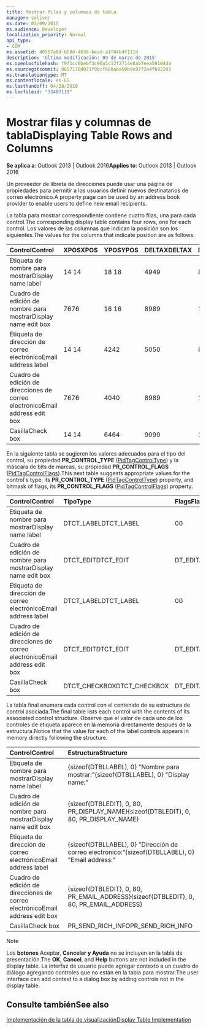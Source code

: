 ```yaml
---
title: Mostrar filas y columnas de tabla
manager: soliver
ms.date: 03/09/2015
ms.audience: Developer
localization_priority: Normal
api_type:
- COM
ms.assetid: 49567a8d-b58d-4636-bead-a1f84b4f111d
description: 'Última modificación: 09 de marzo de 2015'
ms.openlocfilehash: f9f1cc0bebf3c90a5c12f2714e8ab7eea59104da
ms.sourcegitcommit: 8657170d071f9bcf680aba50b9c07f2a4fb82283
ms.translationtype: MT
ms.contentlocale: es-ES
ms.lasthandoff: 04/28/2019
ms.locfileid: "33407119"
---
```

# <a name="displaying-table-rows-and-columns"></a><span data-ttu-id="a458d-103">Mostrar filas y columnas de tabla</span><span class="sxs-lookup"><span data-stu-id="a458d-103">Displaying Table Rows and Columns</span></span>

  
  
<span data-ttu-id="a458d-104">**Se aplica a**: Outlook 2013 | Outlook 2016</span><span class="sxs-lookup"><span data-stu-id="a458d-104">**Applies to**: Outlook 2013 | Outlook 2016</span></span> 
  
 <span data-ttu-id="a458d-105">Un proveedor de libreta de direcciones puede usar una página de propiedades para permitir a los usuarios definir nuevos destinatarios de correo electrónico.</span><span class="sxs-lookup"><span data-stu-id="a458d-105">A property page can be used by an address book provider to enable users to define new email recipients.</span></span> 
  
<span data-ttu-id="a458d-106">La tabla para mostrar correspondiente contiene cuatro filas, una para cada control.</span><span class="sxs-lookup"><span data-stu-id="a458d-106">The corresponding display table contains four rows, one for each control.</span></span> <span data-ttu-id="a458d-107">Los valores de las columnas que indican la posición son los siguientes.</span><span class="sxs-lookup"><span data-stu-id="a458d-107">The values for the columns that indicate position are as follows.</span></span>
  
|<span data-ttu-id="a458d-108">**Control**</span><span class="sxs-lookup"><span data-stu-id="a458d-108">**Control**</span></span>|<span data-ttu-id="a458d-109">**XPOS**</span><span class="sxs-lookup"><span data-stu-id="a458d-109">**XPOS**</span></span>|<span data-ttu-id="a458d-110">**YPOS**</span><span class="sxs-lookup"><span data-stu-id="a458d-110">**YPOS**</span></span>|<span data-ttu-id="a458d-111">**DELTAX**</span><span class="sxs-lookup"><span data-stu-id="a458d-111">**DELTAX**</span></span>|<span data-ttu-id="a458d-112">**DELTAY**</span><span class="sxs-lookup"><span data-stu-id="a458d-112">**DELTAY**</span></span>|
|:-----|:-----|:-----|:-----|:-----|
|<span data-ttu-id="a458d-113">Etiqueta de nombre para mostrar</span><span class="sxs-lookup"><span data-stu-id="a458d-113">Display name label</span></span>  <br/> |<span data-ttu-id="a458d-114">14 </span><span class="sxs-lookup"><span data-stu-id="a458d-114">14</span></span>  <br/> |<span data-ttu-id="a458d-115">18 </span><span class="sxs-lookup"><span data-stu-id="a458d-115">18</span></span>  <br/> |<span data-ttu-id="a458d-116">49</span><span class="sxs-lookup"><span data-stu-id="a458d-116">49</span></span>  <br/> |<span data-ttu-id="a458d-117">8 </span><span class="sxs-lookup"><span data-stu-id="a458d-117">8</span></span>  <br/> |
|<span data-ttu-id="a458d-118">Cuadro de edición de nombre para mostrar</span><span class="sxs-lookup"><span data-stu-id="a458d-118">Display name edit box</span></span>  <br/> |<span data-ttu-id="a458d-119">76</span><span class="sxs-lookup"><span data-stu-id="a458d-119">76</span></span>  <br/> |<span data-ttu-id="a458d-120">16 </span><span class="sxs-lookup"><span data-stu-id="a458d-120">16</span></span>  <br/> |<span data-ttu-id="a458d-121">89</span><span class="sxs-lookup"><span data-stu-id="a458d-121">89</span></span>  <br/> |<span data-ttu-id="a458d-122">12 </span><span class="sxs-lookup"><span data-stu-id="a458d-122">12</span></span>  <br/> |
|<span data-ttu-id="a458d-123">Etiqueta de dirección de correo electrónico</span><span class="sxs-lookup"><span data-stu-id="a458d-123">Email address label</span></span>  <br/> |<span data-ttu-id="a458d-124">14 </span><span class="sxs-lookup"><span data-stu-id="a458d-124">14</span></span>  <br/> |<span data-ttu-id="a458d-125">42</span><span class="sxs-lookup"><span data-stu-id="a458d-125">42</span></span>  <br/> |<span data-ttu-id="a458d-126">50</span><span class="sxs-lookup"><span data-stu-id="a458d-126">50</span></span>  <br/> |<span data-ttu-id="a458d-127">8 </span><span class="sxs-lookup"><span data-stu-id="a458d-127">8</span></span>  <br/> |
|<span data-ttu-id="a458d-128">Cuadro de edición de direcciones de correo electrónico</span><span class="sxs-lookup"><span data-stu-id="a458d-128">Email address edit box</span></span>  <br/> |<span data-ttu-id="a458d-129">76</span><span class="sxs-lookup"><span data-stu-id="a458d-129">76</span></span>  <br/> |<span data-ttu-id="a458d-130">40</span><span class="sxs-lookup"><span data-stu-id="a458d-130">40</span></span>  <br/> |<span data-ttu-id="a458d-131">89</span><span class="sxs-lookup"><span data-stu-id="a458d-131">89</span></span>  <br/> |<span data-ttu-id="a458d-132">12 </span><span class="sxs-lookup"><span data-stu-id="a458d-132">12</span></span>  <br/> |
|<span data-ttu-id="a458d-133">Casilla</span><span class="sxs-lookup"><span data-stu-id="a458d-133">Check box</span></span>  <br/> |<span data-ttu-id="a458d-134">14 </span><span class="sxs-lookup"><span data-stu-id="a458d-134">14</span></span>  <br/> |<span data-ttu-id="a458d-135">64</span><span class="sxs-lookup"><span data-stu-id="a458d-135">64</span></span>  <br/> |<span data-ttu-id="a458d-136">90</span><span class="sxs-lookup"><span data-stu-id="a458d-136">90</span></span>  <br/> |<span data-ttu-id="a458d-137">12 </span><span class="sxs-lookup"><span data-stu-id="a458d-137">12</span></span>  <br/> |
   
<span data-ttu-id="a458d-138">En la siguiente tabla se sugieren los valores adecuados para el tipo del control, su propiedad **PR_CONTROL_TYPE** ([PidTagControlType](pidtagcontroltype-canonical-property.md)) y la máscara de bits de marcas, su propiedad **PR_CONTROL_FLAGS** ([PidTagControlFlags](pidtagcontrolflags-canonical-property.md)).</span><span class="sxs-lookup"><span data-stu-id="a458d-138">This next table suggests appropriate values for the control's type, its **PR_CONTROL_TYPE** ([PidTagControlType](pidtagcontroltype-canonical-property.md)) property, and bitmask of flags, its **PR_CONTROL_FLAGS** ([PidTagControlFlags](pidtagcontrolflags-canonical-property.md)) property.</span></span>
  
|<span data-ttu-id="a458d-139">**Control**</span><span class="sxs-lookup"><span data-stu-id="a458d-139">**Control**</span></span>|<span data-ttu-id="a458d-140">**Tipo**</span><span class="sxs-lookup"><span data-stu-id="a458d-140">**Type**</span></span>|<span data-ttu-id="a458d-141">**Flags**</span><span class="sxs-lookup"><span data-stu-id="a458d-141">**Flags**</span></span>|
|:-----|:-----|:-----|
|<span data-ttu-id="a458d-142">Etiqueta de nombre para mostrar</span><span class="sxs-lookup"><span data-stu-id="a458d-142">Display name label</span></span>  <br/> |<span data-ttu-id="a458d-143">DTCT_LABEL</span><span class="sxs-lookup"><span data-stu-id="a458d-143">DTCT_LABEL</span></span>  <br/> |<span data-ttu-id="a458d-144">0</span><span class="sxs-lookup"><span data-stu-id="a458d-144">0</span></span>  <br/> |
|<span data-ttu-id="a458d-145">Cuadro de edición de nombre para mostrar</span><span class="sxs-lookup"><span data-stu-id="a458d-145">Display name edit box</span></span>  <br/> |<span data-ttu-id="a458d-146">DTCT_EDIT</span><span class="sxs-lookup"><span data-stu-id="a458d-146">DTCT_EDIT</span></span>  <br/> |<span data-ttu-id="a458d-147">DT_EDITABLE</span><span class="sxs-lookup"><span data-stu-id="a458d-147">DT_EDITABLE</span></span> | <span data-ttu-id="a458d-148">DT_REQUIRED</span><span class="sxs-lookup"><span data-stu-id="a458d-148">DT_REQUIRED</span></span>  <br/> |
|<span data-ttu-id="a458d-149">Etiqueta de dirección de correo electrónico</span><span class="sxs-lookup"><span data-stu-id="a458d-149">Email address label</span></span>  <br/> |<span data-ttu-id="a458d-150">DTCT_LABEL</span><span class="sxs-lookup"><span data-stu-id="a458d-150">DTCT_LABEL</span></span>  <br/> |<span data-ttu-id="a458d-151">0</span><span class="sxs-lookup"><span data-stu-id="a458d-151">0</span></span>  <br/> |
|<span data-ttu-id="a458d-152">Cuadro de edición de direcciones de correo electrónico</span><span class="sxs-lookup"><span data-stu-id="a458d-152">Email address edit box</span></span>  <br/> |<span data-ttu-id="a458d-153">DTCT_EDIT</span><span class="sxs-lookup"><span data-stu-id="a458d-153">DTCT_EDIT</span></span>  <br/> |<span data-ttu-id="a458d-154">DT_EDITABLE</span><span class="sxs-lookup"><span data-stu-id="a458d-154">DT_EDITABLE</span></span> | <span data-ttu-id="a458d-155">DT_REQUIRED</span><span class="sxs-lookup"><span data-stu-id="a458d-155">DT_REQUIRED</span></span>  <br/> |
|<span data-ttu-id="a458d-156">Casilla</span><span class="sxs-lookup"><span data-stu-id="a458d-156">Check box</span></span>  <br/> |<span data-ttu-id="a458d-157">DTCT_CHECKBOX</span><span class="sxs-lookup"><span data-stu-id="a458d-157">DTCT_CHECKBOX</span></span>  <br/> |<span data-ttu-id="a458d-158">DT_EDITABLE</span><span class="sxs-lookup"><span data-stu-id="a458d-158">DT_EDITABLE</span></span>  <br/> |
   
<span data-ttu-id="a458d-159">La tabla final enumera cada control con el contenido de su estructura de control asociada.</span><span class="sxs-lookup"><span data-stu-id="a458d-159">The final table lists each control with the contents of its associated control structure.</span></span> <span data-ttu-id="a458d-160">Observe que el valor de cada uno de los controles de etiqueta aparece en la memoria directamente después de la estructura.</span><span class="sxs-lookup"><span data-stu-id="a458d-160">Notice that the value for each of the label controls appears in memory directly following the structure.</span></span>
  
|<span data-ttu-id="a458d-161">**Control**</span><span class="sxs-lookup"><span data-stu-id="a458d-161">**Control**</span></span>|<span data-ttu-id="a458d-162">**Estructura**</span><span class="sxs-lookup"><span data-stu-id="a458d-162">**Structure**</span></span>|
|:-----|:-----|
|<span data-ttu-id="a458d-163">Etiqueta de nombre para mostrar</span><span class="sxs-lookup"><span data-stu-id="a458d-163">Display name label</span></span>  <br/> |<span data-ttu-id="a458d-164">{sizeof(DTBLLABEL), 0} "Nombre para mostrar:"</span><span class="sxs-lookup"><span data-stu-id="a458d-164">{sizeof(DTBLLABEL), 0} "Display name:"</span></span>  <br/> |
|<span data-ttu-id="a458d-165">Cuadro de edición de nombre para mostrar</span><span class="sxs-lookup"><span data-stu-id="a458d-165">Display name edit box</span></span>  <br/> |<span data-ttu-id="a458d-166">{sizeof(DTBLEDIT), 0, 80, PR_DISPLAY_NAME}</span><span class="sxs-lookup"><span data-stu-id="a458d-166">{sizeof(DTBLEDIT), 0, 80, PR_DISPLAY_NAME}</span></span>  <br/> |
|<span data-ttu-id="a458d-167">Etiqueta de dirección de correo electrónico</span><span class="sxs-lookup"><span data-stu-id="a458d-167">Email address label</span></span>  <br/> |<span data-ttu-id="a458d-168">{sizeof(DTBLLABEL), 0} "Dirección de correo electrónico:"</span><span class="sxs-lookup"><span data-stu-id="a458d-168">{sizeof(DTBLLABEL), 0} "Email address:"</span></span>  <br/> |
|<span data-ttu-id="a458d-169">Cuadro de edición de direcciones de correo electrónico</span><span class="sxs-lookup"><span data-stu-id="a458d-169">Email address edit box</span></span>  <br/> |<span data-ttu-id="a458d-170">{sizeof(DTBLEDIT), 0, 80, PR_EMAIL_ADDRESS}</span><span class="sxs-lookup"><span data-stu-id="a458d-170">{sizeof(DTBLEDIT), 0, 80, PR_EMAIL_ADDRESS}</span></span>  <br/> |
|<span data-ttu-id="a458d-171">Casilla</span><span class="sxs-lookup"><span data-stu-id="a458d-171">Check box</span></span>  <br/> |<span data-ttu-id="a458d-172">PR_SEND_RICH_INFO</span><span class="sxs-lookup"><span data-stu-id="a458d-172">PR_SEND_RICH_INFO</span></span>  <br/> |
   
> [!NOTE]
> <span data-ttu-id="a458d-173">Los **botones** Aceptar, **Cancelar** **y Ayuda** no se incluyen en la tabla de presentación.</span><span class="sxs-lookup"><span data-stu-id="a458d-173">The **OK**, **Cancel**, and **Help** buttons are not included in the display table.</span></span> <span data-ttu-id="a458d-174">La interfaz de usuario puede agregar contexto a un cuadro de diálogo agregando controles que no están en la tabla para mostrar.</span><span class="sxs-lookup"><span data-stu-id="a458d-174">The user interface can add context to a dialog box by adding controls not in the display table.</span></span> 
  
## <a name="see-also"></a><span data-ttu-id="a458d-175">Consulte también</span><span class="sxs-lookup"><span data-stu-id="a458d-175">See also</span></span>



[<span data-ttu-id="a458d-176">Implementación de la tabla de visualización</span><span class="sxs-lookup"><span data-stu-id="a458d-176">Display Table Implementation</span></span>](display-table-implementation.md)

